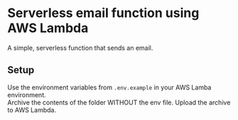 # Serverless email function using AWS Lambda

A simple, serverless function that sends an email.

## Setup

Use the environment variables from `.env.example` in your AWS Lamba environment.  
Archive the contents of the folder WITHOUT the env file. Upload the archive to AWS Lambda.